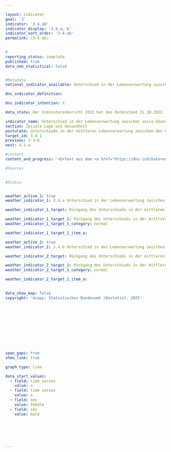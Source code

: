 ```yaml
---

layout: indicator        
goal: '3'        
indicator: '3.4.ab'        
indicator_display: '3.4.a, b'        
indicator_sort_order: '3-4-ab'        
permalink: /3-4-ab/        
        

#
reporting_status: complete        
published: true        
data_non_statistical: false        


#Metadata        
national_indicator_available: Unterschied in der Lebenserwartung zwischen sozio-ökonomisch deprivierten und wohlhabenden Regionen        

dns_indicator_definition:         

dns_indicator_intention: X        

data_state: Der Indikatorenbericht 2022 hat den Datenstand 31.10.2022. Die Daten auf dieser Plattform werden regelmäßig aktualisiert, sodass online aktuellere Daten verfügbar sein können als im <a href="https://dns-indikatoren.de/assets/Publikationen/Indikatorenberichte/2022.pdf">Indikatorenbericht 2022</a> veröffentlicht.        

indicator_name: Unterschied in der Lebenserwartung zwischen sozio-ökonomisch deprivierten und wohlhabenden Regionen        
section: Soziale Lage und Gesundheit        
postulate: Unterschiede in der mittleren Lebenserwartung zwischen den Lebensräumen mit hoher <abbr title="beziehungsweise" tabindex="0">bzw.</abbr> niedriger sozioökonomischer Deprivation reduzieren        
target_id: 3.4.1        
previous: 3-3-b        
next: 4-1-a        

#content         
content_and_progress: '<b>Text aus dem <a href="https://dns-indikatoren.de/assets/Publikationen/Indikatorenberichte/2022.pdf">Indikatorenbericht 2022&nbsp;</a></b><br><br>X'                

#Sources        
        

#Status        


weather_active_1: true
weather_indicator_1: 3.4.a Unterschied in der Lebenserwartung zwischen sozio-ökonomisch deprivierten und wohlhabenden Regionen (Frauen)

weather_indicator_1_target: Rückgang des Unterschieds in der mittleren Lebenserwartung von Frauen zwischen deprivierten und wohlhabenden Regionen bei gleichzeitigem Anstieg der Lebenserwartung von Frauen in deprivierten Regionen

weather_indicator_1_target_1: Rückgang des Unterschieds in der mittleren Lebenserwartung von Frauen zwischen deprivierten und wohlhabenden Regionen bei gleichzeitigem Anstieg der Lebenserwartung von Frauen in deprivierten Regionen
weather_indicator_1_target_1_category: normal

weather_indicator_1_target_1_item_a:

weather_active_2: true
weather_indicator_2: 3.4.b Unterschied in der Lebenserwartung zwischen sozio-ökonomisch deprivierten und wohlhabenden Regionen (Männer)

weather_indicator_2_target: Rückgang des Unterschieds in der mittleren Lebenserwartung von Männern zwischen deprivierten und wohlhabenden Regionen bei gleichzeitigem Anstieg der Lebenserwartung von Frauen in deprivierten Regionen

weather_indicator_2_target_1: Rückgang des Unterschieds in der mittleren Lebenserwartung von Männern zwischen deprivierten und wohlhabenden Regionen bei gleichzeitigem Anstieg der Lebenserwartung von Frauen in deprivierten Regionen
weather_indicator_2_target_1_category: normal

weather_indicator_2_target_1_item_a:        
        

data_show_map: false        
copyright: '&copy; Statistisches Bundesamt (Destatis), 2025'        

        

        

        

        

        

span_gaps: true        
show_line: true        

graph_type: line        

data_start_values: 
  - field: time series
    value: x
  - field: time series
    value: x
  - field: sex
    value: female
  - field: sex
    value: male        

        

        

                                        
---
```


